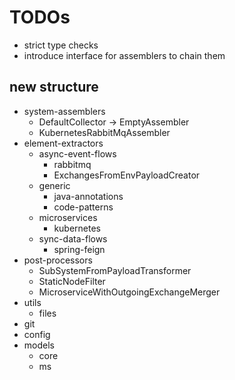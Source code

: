 # TODOs

- strict type checks
- introduce interface for assemblers to chain them

## new structure

- system-assemblers
    - DefaultCollector -> EmptyAssembler
    - KubernetesRabbitMqAssembler
- element-extractors
    - async-event-flows
        - rabbitmq
        - ExchangesFromEnvPayloadCreator
    - generic
        - java-annotations    
        - code-patterns
    - microservices
        - kubernetes
    - sync-data-flows
        - spring-feign
- post-processors
    - SubSystemFromPayloadTransformer
    - StaticNodeFilter
    - MicroserviceWithOutgoingExchangeMerger
- utils
    - files
- git
- config
- models
  - core
  - ms
